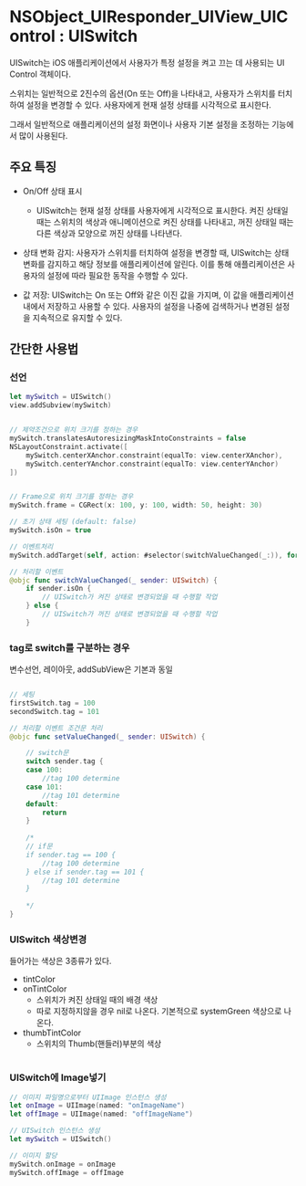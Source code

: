 # NSObject_UIResponder_UIView_UIControl : UISwitch
UISwitch는 iOS 애플리케이션에서 사용자가 특정 설정을 켜고 끄는 데 사용되는 UI Control 객체이다.

스위치는 일반적으로 2진수의 옵션(On 또는 Off)을 나타내고, 사용자가 스위치를 터치하여 설정을 변경할 수 있다.
사용자에게 현재 설정 상태를 시각적으로 표시한다. 

그래서 일반적으로 애플리케이션의 설정 화면이나 사용자 기본 설정을 조정하는 기능에서 많이 사용된다.

## 주요 특징

- On/Off 상태 표시
    - UISwitch는 현재 설정 상태를 사용자에게 시각적으로 표시한다. 켜진 상태일 때는 스위치의 색상과 애니메이션으로 켜진 상태를 나타내고, 꺼진 상태일 때는 다른 색상과 모양으로 꺼진 상태를 나타낸다.

- 상태 변화 감지: 사용자가 스위치를 터치하여 설정을 변경할 때, UISwitch는 상태 변화를 감지하고 해당 정보를 애플리케이션에 알린다. 이를 통해 애플리케이션은 사용자의 설정에 따라 필요한 동작을 수행할 수 있다.

- 값 저장: UISwitch는 On 또는 Off와 같은 이진 값을 가지며, 이 값을 애플리케이션 내에서 저장하고 사용할 수 있다. 사용자의 설정을 나중에 검색하거나 변경된 설정을 지속적으로 유지할 수 있다.


## 간단한 사용법

### 선언

```swift
let mySwitch = UISwitch()
view.addSubview(mySwitch)


// 제약조건으로 위치 크기를 정하는 경우
mySwitch.translatesAutoresizingMaskIntoConstraints = false
NSLayoutConstraint.activate([
    mySwitch.centerXAnchor.constraint(equalTo: view.centerXAnchor),
    mySwitch.centerYAnchor.constraint(equalTo: view.centerYAnchor)
])


// Frame으로 위치 크기를 정하는 경우
mySwitch.frame = CGRect(x: 100, y: 100, width: 50, height: 30)

// 초기 상태 세팅 (default: false)
mySwitch.isOn = true

// 이벤트처리
mySwitch.addTarget(self, action: #selector(switchValueChanged(_:)), for: .valueChanged)

// 처리할 이벤트
@objc func switchValueChanged(_ sender: UISwitch) {
    if sender.isOn {
        // UISwitch가 켜진 상태로 변경되었을 때 수행할 작업
    } else {
        // UISwitch가 꺼진 상태로 변경되었을 때 수행할 작업
    }
```
### tag로 switch를 구분하는 경우
변수선언, 레이아웃, addSubView은 기본과 동일
```swift

// 세팅
firstSwitch.tag = 100
secondSwitch.tag = 101

// 처리할 이벤트 조건문 처리
@objc func setValueChanged(_ sender: UISwitch) {

    // switch문
    switch sender.tag {
    case 100:
        //tag 100 determine
    case 101:
        //tag 101 determine
    default:
        return
    }
    
    /* 
    // if문
    if sender.tag == 100 {
        //tag 100 determine
    } else if sender.tag == 101 {
        //tag 101 determine
    }
    
    */
}
```

### UISwitch 색상변경
들어가는 색상은 3종류가 있다.
- tintColor
- onTintColor
    - 스위치가 켜진 상태일 때의 배경 색상
    - 따로 지정하지않을 경우 nil로 나온다. 기본적으로 systemGreen 색상으로 나온다.
- thumbTintColor
    - 스위치의 Thumb(핸들러)부분의 색상


```swift
```

### UISwitch에 Image넣기

```swift
// 이미지 파일명으로부터 UIImage 인스턴스 생성
let onImage = UIImage(named: "onImageName")
let offImage = UIImage(named: "offImageName")

// UISwitch 인스턴스 생성
let mySwitch = UISwitch()

// 이미지 할당
mySwitch.onImage = onImage
mySwitch.offImage = offImage
```

